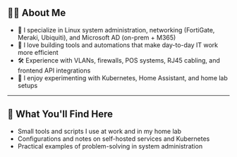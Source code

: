 ## 👨‍💻 About Me

- 🧰 I specialize in Linux system administration, networking (FortiGate, Meraki, Ubiquiti), and Microsoft AD (on-prem + M365)
- 🔌 I love building tools and automations that make day-to-day IT work more efficient
- 🛠️ Experience with VLANs, firewalls, POS systems, RJ45 cabling, and frontend API integrations
- 🧪 I enjoy experimenting with Kubernetes, Home Assistant, and home lab setups

---

## 🚀 What You'll Find Here

- Small tools and scripts I use at work and in my home lab
- Configurations and notes on self-hosted services and Kubernetes
- Practical examples of problem-solving in system administration

